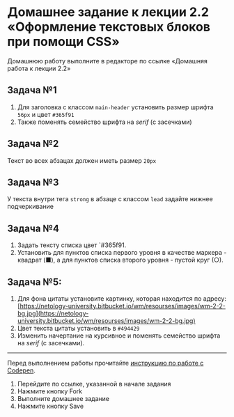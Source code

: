 # Домашнее задание к лекции 2.2 «Оформление текстовых блоков при помощи CSS»
Домашнюю работу выполните в редакторе по ссылке «Домашняя работа к лекции 2.2»

## Задача №1
1. Для заголовка с классом `main-header` установить размер шрифта `56px` и цвет `#365f91`
2. Также поменять семейство шрифта на *serif* (с засечками)

## Задача №2
Текст во всех абзацах должен иметь размер `20px`

## Задача №3
У текста внутри тега `strong` в абзаце с классом `lead` задайте нижнее подчеркивание

## Задача №4
1. Задать тексту списка цвет `#365f91.
2. Установить для пунктов списка первого уровня в качестве маркера - квадрат (■), а для пунктов списка второго уровня - пустой круг (○).

## Задача №5:
1. Для фона цитаты установите картинку, которая находится по адресу: [https://netology-university.bitbucket.io/wm/resourses/images/wm-2-2-bg.jpg](https://netology-university.bitbucket.io/wm/resourses/images/wm-2-2-bg.jpg)
2. Цвет текста цитаты установить в `#494429`
3. Изменить начертание на курсивное и поменять семейство шрифта на *serif* (с засечками).

---
Перед выполнением работы прочитайте [инструкцию по работе с Codepen](https://github.com/ikrieg/guides/blob/master/codepen/codepen.md).
1. Перейдите по ссылке, указанной в начале задания
2. Нажмите кнопку Fork
3. Выполните домашнее задание
4. Нажмите кнопку Save